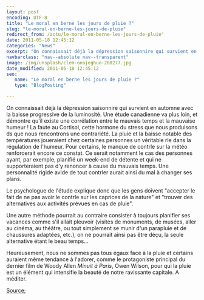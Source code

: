 ```yaml
---
layout: post
encoding: UTF-8
title: "Le moral en berne les jours de pluie ?"
slug: "le-moral-en-berne-les-jours-de-pluie"
redirect_from: /actu/le-moral-en-berne-les-jours-de-pluie"
date: 2011-05-18 12:45:12
categories: "News"
excerpt: "On connaissait déjà la dépression saisonnire qui survient en automne avec la baisse progressive de la luminosité. Une étude canadienne va plus loin, et démontre qu'il existe une corrélation entre le mauvais temps et la mauvaise humeur !"
navbarclass: "nav--absolute nav--transparent"
image: /img/unsplash/clem-onojeghuo-208277.jpg
date_modified: 2011-05-18 12:45:12
seo:
   name: "Le moral en berne les jours de pluie ?"
   type: "BlogPosting"

---
```

On connaissait déjà la dépression saisonnire qui survient en automne avec la baisse progressive de la luminosité. Une étude canadienne va plus loin, et démontre qu'il existe une corrélation entre le mauvais temps et la mauvaise humeur !
La faute au Cortisol, cette hormone du stress que nous produisons ds que nous rencontrons une contrariété. La pluie et la baisse notable des températures joueraient chez certaines personnes un véritable rle dans la régulation de l'humeur. Pour certains, le manque de contrle sur la météo renforcerait encore ce constat. Ce serait notamment le cas des personnes ayant, par exemple, planifié un week-end de détente et qui ne supporteraient pas d'y renoncer à cause du mauvais temps. Une personnalité rigide avide de tout contrler aurait ainsi du mal à changer ses plans.  
  
Le psychologue de l'étude explique donc que les gens doivent "accepter le fait de ne pas avoir le contrle sur les caprices de la nature" et "trouver des alternatives aux activités prévues en cas de pluie".   
  
Une autre méthode pourrait au contraire consister à toujours planifier ses vacances comme s'il allait pleuvoir (visites de monuments, de musées, aller au cinéma, au théâtre, ou tout simplement se munir d'un parapluie et de chaussures adaptées, etc.), on ne pourrait ainsi pas être déçu, la seule alternative étant le beau temps...  
  
Heureusement, nous ne sommes pas tous égaux face à la pluie et certains auraient même tendance à l'adorer, comme le protagoniste principal du dernier film de Woody Allen _Minuit à Paris_, Owen Wilson, pour qui la pluie est un élément qui intensifie la beauté de notre ravissante capitale. A méditer.  
  
[Source](http://fr.canoe.ca/infos/quebeccanada/archives/2011/05/20110517-183637.html);